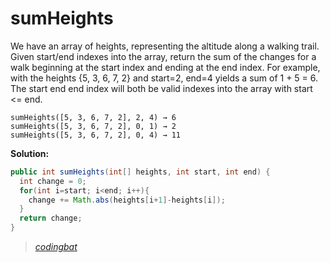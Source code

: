 # sumHeights

We have an array of heights, representing the altitude along a walking trail. Given start/end indexes into the array, return the sum of the changes for a walk beginning at the start index and ending at the end index. For example, with the heights {5, 3, 6, 7, 2} and start=2, end=4 yields a sum of 1 + 5 = 6. The start end end index will both be valid indexes into the array with start <= end.

```
sumHeights([5, 3, 6, 7, 2], 2, 4) → 6
sumHeights([5, 3, 6, 7, 2], 0, 1) → 2
sumHeights([5, 3, 6, 7, 2], 0, 4) → 11
```

**Solution:**

```java
public int sumHeights(int[] heights, int start, int end) {
  int change = 0;
  for(int i=start; i<end; i++){
    change += Math.abs(heights[i+1]-heights[i]);
  }
  return change;
}
```

> _[codingbat](https://codingbat.com/prob/p148138)_